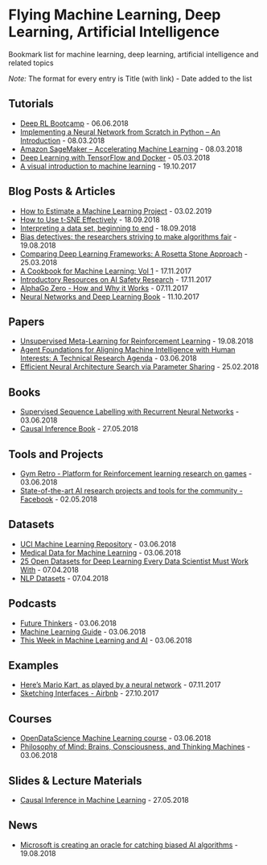 # Flying Machine Learning, Deep Learning, Artificial Intelligence

Bookmark list for machine learning, deep learning, artificial intelligence and related topics

*Note:* The format for every entry is Title (with link) - Date added to the list

## Tutorials

- [Deep RL Bootcamp](https://sites.google.com/view/deep-rl-bootcamp/lectures) - 06.06.2018
- [Implementing a Neural Network from Scratch in Python – An Introduction](http://www.wildml.com/2015/09/implementing-a-neural-network-from-scratch/) - 08.03.2018
- [Amazon SageMaker – Accelerating Machine Learning](https://aws.amazon.com/blogs/aws/sagemaker/) - 08.03.2018
- [Deep Learning with TensorFlow and Docker](https://ljstrnadiii.github.io/) - 05.03.2018
- [A visual introduction to machine learning](http://www.r2d3.us/visual-intro-to-machine-learning-part-1/) - 19.10.2017

## Blog Posts & Articles

- [How to Estimate a Machine Learning Project](https://www.netguru.com/blog/how-to-estimate-a-machine-learning-project) - 03.02.2019
- [How to Use t-SNE Effectively](https://distill.pub/2016/misread-tsne/) - 18.09.2018
- [Interpreting a data set, beginning to end](https://www.kdnuggets.com/2018/08/interpreting-data-set.html) - 18.09.2018
- [Bias detectives: the researchers striving to make algorithms fair](https://www.nature.com/articles/d41586-018-05469-3) - 19.08.2018
- [Comparing Deep Learning Frameworks: A Rosetta Stone Approach](https://blogs.technet.microsoft.com/machinelearning/2018/03/14/comparing-deep-learning-frameworks-a-rosetta-stone-approach/) - 25.03.2018
- [A Cookbook for Machine Learning: Vol 1](http://www.inference.vc/design-patterns/) - 17.11.2017
- [Introductory Resources on AI Safety Research](https://futureoflife.org/2016/02/29/introductory-resources-on-ai-safety-research/) -  17.11.2017
- [AlphaGo Zero - How and Why it Works](http://tim.hibal.org/blog/alpha-zero-how-and-why-it-works/) - 07.11.2017
- [Neural Networks and Deep Learning Book](http://neuralnetworksanddeeplearning.com/) - 11.10.2017

## Papers

- [Unsupervised Meta-Learning for Reinforcement Learning](https://arxiv.org/abs/1806.04640) - 19.08.2018
- [Agent Foundations for Aligning Machine Intelligence with Human Interests: A Technical Research Agenda](https://intelligence.org/files/TechnicalAgenda.pdf) - 03.06.2018
- [Efficient Neural Architecture Search via Parameter Sharing](https://arxiv.org/abs/1802.03268) - 25.02.2018

## Books

- [Supervised Sequence Labelling with Recurrent Neural Networks](https://www.cs.toronto.edu/~graves/preprint.pdf) - 03.06.2018
- [Causal Inference Book](https://www.hsph.harvard.edu/miguel-hernan/causal-inference-book/) - 27.05.2018

## Tools and Projects 

- [Gym Retro - Platform for Reinforcement learning research on games](https://blog.openai.com/gym-retro/) - 03.06.2018
- [State-of-the-art AI research projects and tools for the community - Facebook](https://facebook.ai/developers/tools) - 02.05.2018

## Datasets

- [UCI Machine Learning Repository](https://archive.ics.uci.edu/ml/datasets.html) - 03.06.2018
- [Medical Data for Machine Learning](https://github.com/beamandrew/medical-data) - 03.06.2018
- [25 Open Datasets for Deep Learning Every Data Scientist Must Work With](https://www.analyticsvidhya.com/blog/2018/03/comprehensive-collection-deep-learning-datasets/) - 07.04.2018
- [NLP Datasets](https://github.com/niderhoff/nlp-datasets/blob/master/README.md) - 07.04.2018

## Podcasts

- [Future Thinkers](https://futurethinkers.org/podcast/) - 03.06.2018
- [Machine Learning Guide](http://ocdevel.com/mlg) - 03.06.2018
- [This Week in Machine Learning and AI](https://twimlai.com/) - 03.06.2018

## Examples

- [Here’s Mario Kart, as played by a neural network](https://www.polygon.com/2017/11/5/16610012/mario-kart-mariflow-neural-network-video) - 07.11.2017
- [Sketching Interfaces - Airbnb](https://airbnb.design/sketching-interfaces/) - 27.10.2017

## Courses

- [OpenDataScience Machine Learning course](https://github.com/Yorko/mlcourse_open) - 03.06.2018
- [Philosophy of Mind: Brains, Consciousness, and Thinking Machines](https://www.thegreatcourses.com/courses/philosophy-of-mind-brains-consciousness-and-thinking-machines.html) - 03.06.2018

## Slides & Lecture Materials

- [Causal Inference in Machine Learning](http://www.homepages.ucl.ac.uk/~ucgtrbd/talks/imperial_causality.pdf) - 27.05.2018

## News

 - [Microsoft is creating an oracle for catching biased AI algorithms](https://www.technologyreview.com/s/611138/microsoft-is-creating-an-oracle-for-catching-biased-ai-algorithms/) - 19.08.2018
